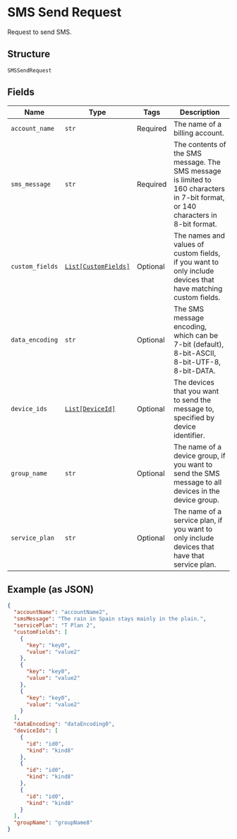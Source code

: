 
# SMS Send Request

Request to send SMS.

## Structure

`SMSSendRequest`

## Fields

| Name | Type | Tags | Description |
|  --- | --- | --- | --- |
| `account_name` | `str` | Required | The name of a billing account. |
| `sms_message` | `str` | Required | The contents of the SMS message. The SMS message is limited to 160 characters in 7-bit format, or 140 characters in 8-bit format. |
| `custom_fields` | [`List[CustomFields]`](../../doc/models/custom-fields.md) | Optional | The names and values of custom fields, if you want to only include devices that have matching custom fields. |
| `data_encoding` | `str` | Optional | The SMS message encoding, which can be 7-bit (default), 8-bit-ASCII, 8-bit-UTF-8, 8-bit-DATA. |
| `device_ids` | [`List[DeviceId]`](../../doc/models/device-id.md) | Optional | The devices that you want to send the message to, specified by device identifier. |
| `group_name` | `str` | Optional | The name of a device group, if you want to send the SMS message to all devices in the device group. |
| `service_plan` | `str` | Optional | The name of a service plan, if you want to only include devices that have that service plan. |

## Example (as JSON)

```json
{
  "accountName": "accountName2",
  "smsMessage": "The rain in Spain stays mainly in the plain.",
  "servicePlan": "T Plan 2",
  "customFields": [
    {
      "key": "key0",
      "value": "value2"
    },
    {
      "key": "key0",
      "value": "value2"
    },
    {
      "key": "key0",
      "value": "value2"
    }
  ],
  "dataEncoding": "dataEncoding0",
  "deviceIds": [
    {
      "id": "id0",
      "kind": "kind8"
    },
    {
      "id": "id0",
      "kind": "kind8"
    },
    {
      "id": "id0",
      "kind": "kind8"
    }
  ],
  "groupName": "groupName8"
}
```

